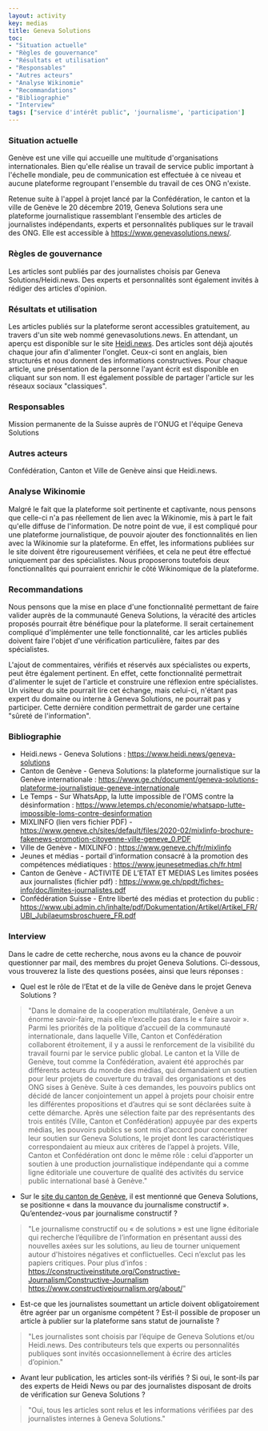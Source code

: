 ```yaml
---
layout: activity
key: medias
title: Geneva Solutions
toc:
- "Situation actuelle"
- "Règles de gouvernance"
- "Résultats et utilisation"
- "Responsables"
- "Autres acteurs"
- "Analyse Wikinomie"
- "Recommandations"
- "Bibliographie"
- "Interview"
tags: ["service d'intérêt public", 'journalisme', 'participation']
---
```


### Situation actuelle

Genève est une ville qui accueille une multitude d'organisations internationales. Bien qu'elle réalise un travail de service public important à l'échelle mondiale, peu de communication est effectuée à ce niveau et aucune plateforme regroupant l'ensemble du travail de ces ONG n'existe.

Retenue suite à l'appel à projet lancé par la Confédération, le canton et la ville de Genève le 20 décembre 2019, Geneva Solutions sera une plateforme journalistique rassemblant l'ensemble des articles de journalistes indépendants, experts et personnalités publiques sur le travail des ONG. Elle est accessible à https://www.genevasolutions.news/.

### Règles de gouvernance

Les articles sont publiés par des journalistes choisis par Geneva Solutions/Heidi.news. Des experts et personnalités sont également invités à rédiger des articles d'opinion.

### Résultats et utilisation

Les articles publiés sur la plateforme seront accessibles gratuitement, au travers d'un site web nommé genevasolutions.news.
En attendant, un aperçu est disponible sur le site [Heidi.news](https://www.heidi.news/geneva-solutions). Des articles sont déjà ajoutés chaque jour afin d'alimenter l'onglet. Ceux-ci sont en anglais, bien structurés et nous donnent des informations constructives.
Pour chaque article, une présentation de la personne l'ayant écrit est disponible en cliquant sur son nom. Il est également possible de partager l'article sur les réseaux sociaux "classiques".

### Responsables

Mission permanente de la Suisse auprès de l'ONUG et l'équipe Geneva Solutions

### Autres acteurs

Confédération, Canton et Ville de Genève ainsi que Heidi.news. 

### Analyse Wikinomie

Malgré le fait que la plateforme soit pertinente et captivante, nous pensons que celle-ci n'a pas réellement de lien avec la Wikinomie, mis à part le fait qu'elle diffuse de l'information. De notre point de vue, il est compliqué pour une plateforme journalistique, de pouvoir ajouter des fonctionnalités en lien avec la Wikinomie sur la plateforme.
En effet, les informations publiées sur le site doivent être rigoureusement vérifiées, et cela ne peut être effectué uniquement par des spécialistes. Nous proposerons toutefois deux fonctionnalités qui pourraient enrichir le côté Wikinomique de la plateforme.

### Recommandations

Nous pensons que la mise en place d'une fonctionnalité permettant de faire valider auprès de la communauté Geneva Solutions, la véracité des articles proposés pourrait être bénéfique pour la plateforme.
Il serait certainement compliqué d'implémenter une telle fonctionnalité, car les articles publiés doivent faire l'objet d'une vérification particulière, faites par des spécialistes.

L'ajout de commentaires, vérifiés et réservés aux spécialistes ou experts, peut être également pertinent. En effet, cette fonctionnalité permettrait d'alimenter le sujet de l'article et construire une réflexion entre spécialistes.
Un visiteur du site pourrait lire cet échange, mais celui-ci, n'étant pas expert du domaine ou interne à Geneva Solutions, ne pourrait pas y participer. Cette dernière condition permettrait de garder une certaine "sûreté de l'information".

### Bibliographie

 - Heidi.news - Geneva Solutions : https://www.heidi.news/geneva-solutions
 - Canton de Genève - Geneva Solutions: la plateforme journalistique sur la Genève internationale : https://www.ge.ch/document/geneva-solutions-plateforme-journalistique-geneve-internationale
 - Le Temps - Sur WhatsApp, la lutte impossible de l'OMS contre la désinformation : https://www.letemps.ch/economie/whatsapp-lutte-impossible-loms-contre-desinformation
 - MIXLINFO (lien vers fichier PDF) - https://www.geneve.ch/sites/default/files/2020-02/mixlinfo-brochure-fakenews-promotion-citoyenne-ville-geneve_0.PDF
 - Ville de Genève - MIXLINFO : https://www.geneve.ch/fr/mixlinfo
 - Jeunes et médias - portail d'information consacré à la promotion des compétences médiatiques : https://www.jeunesetmedias.ch/fr.html
 - Canton de Genève - ACTIVITE DE L’ETAT ET MEDIAS Les limites posées aux journalistes (fichier pdf) : https://www.ge.ch/ppdt/fiches-info/doc/limites-journalistes.pdf
 - Confédération Suisse - Entre liberté des médias et protection du public : https://www.ubi.admin.ch/inhalte/pdf/Dokumentation/Artikel/Artikel_FR/UBI_Jubilaeumsbroschuere_FR.pdf

### Interview

Dans le cadre de cette recherche, nous avons eu la chance de pouvoir questionner par mail, des membres du projet Geneva Solutions. Ci-dessous, vous trouverez la liste des questions posées, ainsi que leurs réponses : 

 - Quel est le rôle de l’Etat et de la ville de Genève dans le projet Geneva Solutions ?

> "Dans le domaine de la cooperation multilatérale, Genève a un énorme savoir-faire, mais elle n’excelle pas dans le « faire savoir ». Parmi les priorités de la politique d’accueil de la communauté internationale, dans laquelle Ville, Canton et Confédération collaborent étroitement, il y a aussi le renforcement de la visibilité du travail fourni par le service public global.
Le canton et la Ville de Genève, tout comme la Confédération, avaient été approchés par différents acteurs du monde des médias, qui demandaient un soutien pour leur projets de couverture du travail des organisations et des ONG sises à Genève. Suite à ces demandes, les pouvoirs publics ont décidé de lancer conjointement un appel à projets pour choisir entre les différentes propositions et d’autres qui se sont déclarées suite à cette démarche. Après une sélection faite par des représentants des trois entités (Ville, Canton et Confédération) appuyée par des experts médias, les pouvoirs publics se sont mis d’accord pour concentrer leur soutien sur Geneva Solutions, le projet dont les caractéristiques correspondaient au mieux aux critères de l’appel à projets.
Ville, Canton et Confédération ont donc le même rôle : celui d’apporter un soutien à une production journalistique indépendante qui a comme ligne éditoriale une couverture de qualité des activités du service public international basé à Genève."

 - Sur le [site du canton de Genève](https://www.ge.ch/document/geneva-solutions-plateforme-journalistique-geneve-internationale), il est mentionné que Geneva Solutions, se positionne « dans la mouvance du journalisme constructif ». Qu’entendez-vous par journalisme constructif ?

> "Le journalisme constructif ou « de solutions » est une ligne éditoriale qui recherche l’équilibre de l’information en présentant aussi des nouvelles axées sur les solutions, au lieu de tourner uniquement autour d'histoires négatives et conflictuelles. Ceci n’exclut pas les papiers critiques. Pour plus d’infos :
https://constructiveinstitute.org/Constructive-Journalism/Constructive-Journalism
https://www.constructivejournalism.org/about/"

 - Est-ce que les journalistes soumettant un article doivent obligatoirement être agréer par un organisme compétent ? Est-il possible de proposer un article à publier sur la plateforme sans statut de journaliste ?

> "Les journalistes sont choisis par l’équipe de Geneva Solutions et/ou Heidi.news. Des contributeurs tels que experts ou personnalités publiques sont invités occasionnellement à écrire des articles d’opinion."

 - Avant leur publication, les articles sont-ils vérifiés ? Si oui, le sont-ils par des experts de Heidi News ou par des journalistes disposant de droits de vérification sur Geneva Solutions ?

> "Oui, tous les articles sont relus et les informations vérifiées par des journalistes internes à Geneva Solutions." 
